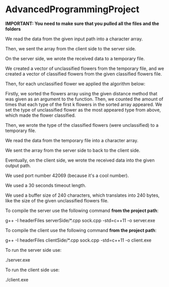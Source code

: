 # AdvancedProgrammingProject
**IMPORTANT: You need to make sure that you pulled all the files and the folders**

We read the data from the given input path into a character array.

Then, we sent the array from the client side to the server side.

On the server side, we wrote the received data to a temporary file.

We created a vector of unclassified flowers from the temporary file, and we created a vector of classified flowers from the given classified flowers file.


Then, for each unclassified flower we applied the algorithm below:

Firstly, we sorted the flowers array using the given distance method that was given as an argument to the function.
Then, we counted the amount of times that each type of the first k flowers in the sorted array appeared.
We set the type of unclassified flower as the most appeared type from above, which made the flower classified.

Then, we wrote the type of the classified flowers (were unclassified) to a temporary file.

We read the data from the temporary file into a character array.

We sent the array from the server side to  back to the client side.

Eventually, on the client side, we wrote the received data into the given output path.

We used port number 42069 (because it's a cool number).

We used a 30 seconds timeout length.

We used a buffer size of 240 characters, which translates into 240 bytes, like the size of the given unclassified flowers file.


To compile the server use the following command **from the project path**:

g++ -I headerFiles serverSide/*.cpp sock.cpp -std=c++11 -o server.exe

To compile the client use the following command **from the project path**:

g++ -I headerFiles clientSide/*.cpp sock.cpp -std=c++11 -o client.exe

To run the server side use:

./server.exe

To run the client side use:

./client.exe
